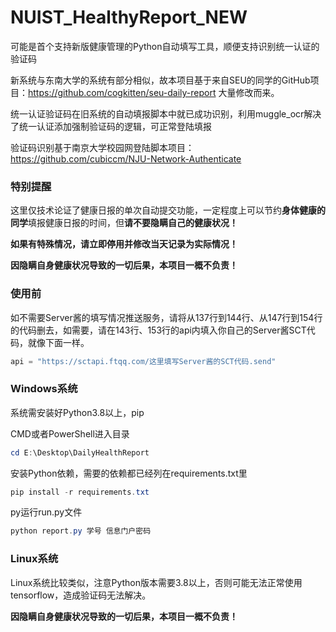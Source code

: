# NUIST_HealthyReport_NEW
可能是首个支持新版健康管理的Python自动填写工具，顺便支持识别统一认证的验证码

新系统与东南大学的系统有部分相似，故本项目基于来自SEU的同学的GitHub项目：https://github.com/cogkitten/seu-daily-report 大量修改而来。

统一认证验证码在旧系统的自动填报脚本中就已成功识别，利用muggle_ocr解决了统一认证添加强制验证码的逻辑，可正常登陆填报

验证码识别基于南京大学校园网登陆脚本项目：https://github.com/cubiccm/NJU-Network-Authenticate

### 特别提醒

这里仅技术论证了健康日报的单次自动提交功能，一定程度上可以节约**身体健康的同学**填报健康日报的时间，但**请不要隐瞒自己的健康状况！**

**如果有特殊情况，请立即停用并修改当天记录为实际情况！**

**因隐瞒自身健康状况导致的一切后果，本项目一概不负责！**

### 使用前

如不需要Server酱的填写情况推送服务，请将从137行到144行、从147行到154行的代码删去，如需要，请在143行、153行的api内填入你自己的Server酱SCT代码，就像下面一样。

```python
api = "https://sctapi.ftqq.com/这里填写Server酱的SCT代码.send"
```

### Windows系统

系统需安装好Python3.8以上，pip

CMD或者PowerShell进入目录

```powershell
cd E:\Desktop\DailyHealthReport
```

安装Python依赖，需要的依赖都已经列在requirements.txt里

```powershell
pip install -r requirements.txt
```

py运行run.py文件

```powershell
python report.py 学号 信息门户密码
```

### Linux系统

Linux系统比较类似，注意Python版本需要3.8以上，否则可能无法正常使用tensorflow，造成验证码无法解决。



**因隐瞒自身健康状况导致的一切后果，本项目一概不负责！**
